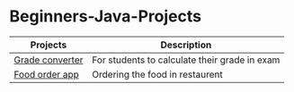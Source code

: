 # Beginners-Java-Projects

| Projects | Description |
| --- | --- |
| [ Grade converter ](https://github.com/prashannastha7/Java/blob/main/GPA_converter.java) | For students to calculate their grade in exam  |
| [ Food order app ](https://github.com/prashannastha7/Java/blob/main/Project.java) | Ordering the food in restaurent |


